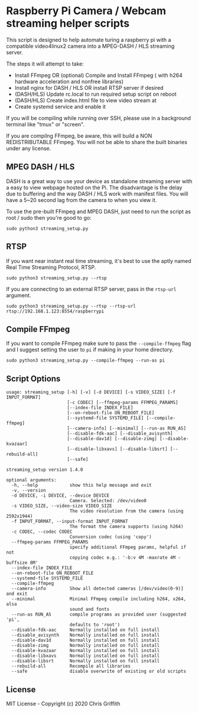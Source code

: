 # Raspberry Pi Camera / Webcam streaming helper scripts

This script is designed to help automate turing a raspberry pi with a
compatible video4linux2 camera into a MPEG-DASH / HLS streaming server.

The steps it will attempt to take:

* Install FFmpeg OR (optional) Compile and Install FFmpeg ( with h264 hardware acceleration and nonfree libraries)
* Install nginx for DASH / HLS OR install RTSP server if desired
* (DASH/HLS) Update rc.local to run required setup script on reboot
* (DASH/HLS) Create index.html file to view video stream at
* Create systemd service and enable it

If you will be compiling while running over SSH, please use in a background terminal like "tmux" or "screen".

If you are compilng FFmpeg, be aware, this will build a NON REDISTRIBUTABLE FFmpeg.
You will not be able to share the built binaries under any license.

## MPEG DASH / HLS 

DASH is a great way to use your device as standalone streaming server with a easy to view webpage hosted on the Pi. 
The disadvantage is the delay due to buffering and the way DASH / HLS work with manifest files. You will have a 5~20
second lag from the camera to when you view it. 

To use the pre-built FFmpeg and MPEG DASH, just need to run the script as root / sudo then you're good to go:

```
sudo python3 streaming_setup.py
```

## RTSP 

If you want near instant real time streaming, it's best to use the aptly named Real Time Streaming Protocol, RTSP.

``` 
sudo python3 streaming_setup.py --rtsp
```

If you are connecting to an external RTSP server, pass in the `rtsp-url` argument.

```
sudo python3 streaming_setup.py --rtsp --rtsp-url rtsp://192.168.1.123:8554/raspberrypi
```

## Compile FFmpeg
If you want to compile FFmpeg make sure to pass the `--compile-ffmpeg` flag
and I suggest setting the user to `pi` if making in your home directory. 

```
sudo python3 streaming_setup.py --compile-ffmpeg --run-as pi
```




## Script Options 

```
usage: streaming_setup [-h] [-v] [-d DEVICE] [-s VIDEO_SIZE] [-f INPUT_FORMAT]
                       [-c CODEC] [--ffmpeg-params FFMPEG_PARAMS]
                       [--index-file INDEX_FILE]
                       [--on-reboot-file ON_REBOOT_FILE]
                       [--systemd-file SYSTEMD_FILE] [--compile-ffmpeg]
                       [--camera-info] [--minimal] [--run-as RUN_AS]
                       [--disable-fdk-aac] [--disable_avisynth]
                       [--disable-dav1d] [--disable-zimg] [--disable-kvazaar]
                       [--disable-libxavs] [--disable-libsrt] [--rebuild-all]
                       [--safe]

streaming_setup version 1.4.0

optional arguments:
  -h, --help            show this help message and exit
  -v, --version
  -d DEVICE, -i DEVICE, --device DEVICE
                        Camera. Selected: /dev/video0
  -s VIDEO_SIZE, --video-size VIDEO_SIZE
                        The video resolution from the camera (using 2592x1944)
  -f INPUT_FORMAT, --input-format INPUT_FORMAT
                        The format the camera supports (using h264)
  -c CODEC, --codec CODEC
                        Conversion codec (using 'copy')
  --ffmpeg-params FFMPEG_PARAMS
                        specify additional FFmpeg params, helpful if not
                        copying codec e.g.: '-b:v 4M -maxrate 4M -buffsize 8M'
  --index-file INDEX_FILE
  --on-reboot-file ON_REBOOT_FILE
  --systemd-file SYSTEMD_FILE
  --compile-ffmpeg
  --camera-info         Show all detected cameras [/dev/video(0-9)] and exit
  --minimal             Minimal FFmpeg compile including h264, x264, alsa
                        sound and fonts
  --run-as RUN_AS       compile programs as provided user (suggested 'pi',
                        defaults to 'root')
  --disable-fdk-aac     Normally installed on full install
  --disable_avisynth    Normally installed on full install
  --disable-dav1d       Normally installed on full install
  --disable-zimg        Normally installed on full install
  --disable-kvazaar     Normally installed on full install
  --disable-libxavs     Normally installed on full install
  --disable-libsrt      Normally installed on full install
  --rebuild-all         Recompile all libraries
  --safe                disable overwrite of existing or old scripts
```

## License

MIT License - Copyright (c) 2020 Chris Griffith